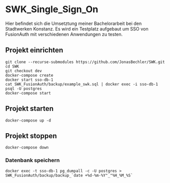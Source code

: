 # SWK_Single_Sign_On

Hier befindet sich die Umsetztung meiner Bachelorarbeit bei den Stadtwerken Konstanz. 
Es wird ein Testplatz aufgebaut um SSO von FusionAuth mit verschiedenen Anwendungen zu testen.  

## Projekt einrichten

```
git clone --recurse-submodules https://github.com/JonasBechler/SWK.git
cd SWK
git checkout dev
docker-compose create
docker start sso-db-1
cat SWK_FusionAuth/backup/example_swk.sql | docker exec -i sso-db-1 psql -U postgres
docker-compose start
```


## Projekt starten
```
docker-compose up -d
```


## Projekt stoppen
```
docker-compose down
```


### Datenbank speichern
```
docker exec -t sso-db-1 pg_dumpall -c -U postgres > SWK_FusionAuth/backup/backup_`date +%d-%m-%Y"_"%H_%M_%S`
```
